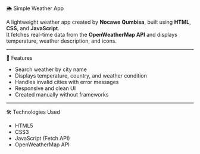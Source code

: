  🌦️ Simple Weather App

A lightweight weather app created by **Nocawe Qumbisa**, built using **HTML**, **CSS**, and **JavaScript**.  
It fetches real-time data from the **OpenWeatherMap API** and displays temperature, weather description, and icons.

---

🧠 Features
- Search weather by city name  
- Displays temperature, country, and weather condition  
- Handles invalid cities with error messages  
- Responsive and clean UI  
- Created manually without frameworks  

---

🛠️ Technologies Used
- HTML5  
- CSS3  
- JavaScript (Fetch API)  
- OpenWeatherMap API  





